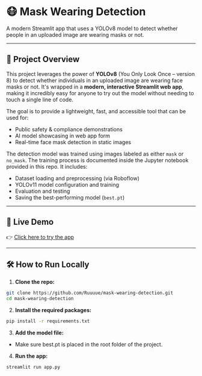 # 😷 Mask Wearing Detection

A modern Streamlit app that uses a YOLOv8 model to detect whether people in an uploaded image are wearing masks or not.

---

## 📁 Project Overview

This project leverages the power of **YOLOv8** (You Only Look Once – version 8) to detect whether individuals in an uploaded image are wearing face masks or not. It's wrapped in a **modern, interactive Streamlit web app**, making it incredibly easy for anyone to try out the model without needing to touch a single line of code.

The goal is to provide a lightweight, fast, and accessible tool that can be used for:

- Public safety & compliance demonstrations
- AI model showcasing in web app form
- Real-time face mask detection in static images

The detection model was trained using images labeled as either `mask` or `no_mask`. The training process is documented inside the Jupyter notebook provided in this repo. It includes:

- Dataset loading and preprocessing (via Roboflow)
- YOLOv11 model configuration and training
- Evaluation and testing
- Saving the best-performing model (`best.pt`)

---

## 🔗 Live Demo

👉 [Click here to try the app](https://mask-wearing-detection-cpvwzzysmf2czzsebfamxu.streamlit.app/)

---

## 🛠️ How to Run Locally

1. **Clone the repo:**

```bash
git clone https://github.com/Ruuuue/mask-wearing-detection.git
cd mask-wearing-detection
```
2. **Install the required packages:**

```bash
pip install -r requirements.txt
```
3. **Add the model file:**
- Make sure best.pt is placed in the root folder of the project.

4. **Run the app:**

```bash
streamlit run app.py
```
